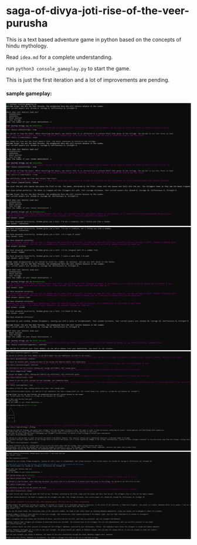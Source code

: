 # saga-of-divya-joti-rise-of-the-veer-purusha
This is a text based adventure game in python based on the concepts of hindu mythology.

Read `idea.md` for a complete understanding.

run `python3 console_gameplay.py` to start the game.

This is just the first iteration and a lot of improvements are pending.

#### sample gameplay:
![image](gameplay-1.png)
![image](gameplay-2.png)
![image](gameplay-3.png)
![image](gameplay-4.png)



